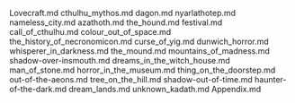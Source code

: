 Lovecraft.md
cthulhu_mythos.md
dagon.md
nyarlathotep.md
nameless_city.md
azathoth.md
the_hound.md
festival.md
call_of_cthulhu.md
colour_out_of_space.md
the_history_of_necronomicon.md
curse_of_yig.md
dunwich_horror.md
whisperer_in_darkness.md
the_mound.md
mountains_of_madness.md
shadow-over-insmouth.md
dreams_in_the_witch_house.md
man_of_stone.md
horror_in_the_museum.md
thing_on_the_doorstep.md
out-of-the-aeons.md
tree_on_the_hill.md
shadow-out-of-time.md
haunter-of-the-dark.md
dream_lands.md
unknown_kadath.md
Appendix.md
